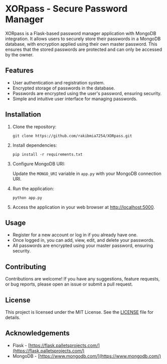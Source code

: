 XORpass - Secure Password Manager
=================================

XORpass is a Flask-based password manager application with MongoDB integration. It allows users to securely store their passwords in a MongoDB database, with encryption applied using their own master password. This ensures that the stored passwords are protected and can only be accessed by the owner.

Features
--------

*   User authentication and registration system.
*   Encrypted storage of passwords in the database.
*   Passwords are encrypted using the user's password, ensuring security.
*   Simple and intuitive user interface for managing passwords.

Installation
------------

1.  Clone the repository:
    
    `git clone https://github.com/rakibmia7254/XORpass.git`
    
2.  Install dependencies:
    
    `pip install -r requirements.txt`
    
3.  Configure MongoDB URI:
    
    Update the `MONGO_URI` variable in `app.py` with your MongoDB connection URI.
    
4.  Run the application:
    
    `python app.py`
    
5.  Access the application in your web browser at [http://localhost:5000](http://localhost:5000).

Usage
-----

*   Register for a new account or log in if you already have one.
*   Once logged in, you can add, view, edit, and delete your passwords.
*   All passwords are encrypted using your master password, ensuring security.

Contributing
------------

Contributions are welcome! If you have any suggestions, feature requests, or bug reports, please open an issue or submit a pull request.

License
-------

This project is licensed under the MIT License. See the [LICENSE](LICENSE) file for details.

Acknowledgements
----------------

*   Flask - [https://flask.palletsprojects.com/](https://flask.palletsprojects.com/)
*   MongoDB - [https://www.mongodb.com/](https://www.mongodb.com/)